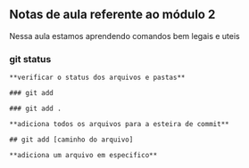 ## Notas de aula referente ao módulo 2

Nessa aula estamos aprendendo comandos bem legais e uteis

### git status
    **verificar o status dos arquivos e pastas**

    ### git add

    ### git add .

    **adiciona todos os arquivos para a esteira de commit**

    ## git add [caminho do arquivo]

    **adiciona um arquivo em especifico**
